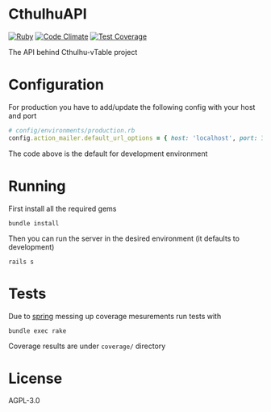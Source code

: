 # CthulhuAPI

[![Ruby](https://github.com/bfsgr/CthulhuAPI/actions/workflows/ruby.yml/badge.svg)](https://github.com/bfsgr/CthulhuAPI/actions/workflows/ruby.yml)
[![Code Climate](https://codeclimate.com/github/bfsgr/CthulhuAPI.svg)](https://codeclimate.com/github/bfsgr/CthulhuAPI)
[![Test Coverage](https://api.codeclimate.com/v1/badges/80d0c3e199eccd70f485/test_coverage)](https://codeclimate.com/github/bfsgr/CthulhuAPI/test_coverage)

The API behind Cthulhu-vTable project

# Configuration

For production you have to add/update the following config with your host and port

```ruby
# config/environments/production.rb
config.action_mailer.default_url_options = { host: 'localhost', port: 3000 }
```

The code above is the default for development environment

# Running

First install all the required gems
```
bundle install
```

Then you can run the server in the desired environment (it defaults to development)
```
rails s
```

# Tests

Due to [spring](https://github.com/rails/spring) messing up coverage mesurements run tests with
```
bundle exec rake
```
Coverage results are under `coverage/` directory 

# License

AGPL-3.0
